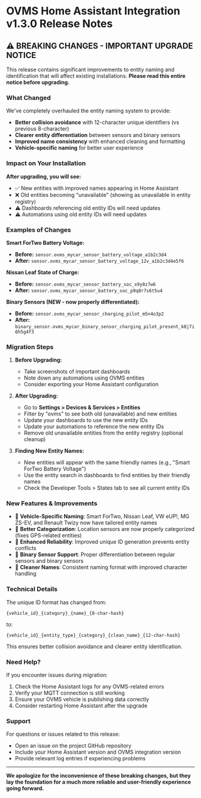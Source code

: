 # OVMS Home Assistant Integration v1.3.0 Release Notes

## ⚠️ BREAKING CHANGES - IMPORTANT UPGRADE NOTICE

This release contains significant improvements to entity naming and identification that will affect existing installations. **Please read this entire notice before upgrading.**

### What Changed

We've completely overhauled the entity naming system to provide:
- **Better collision avoidance** with 12-character unique identifiers (vs previous 8-character)
- **Clearer entity differentiation** between sensors and binary sensors
- **Improved name consistency** with enhanced cleaning and formatting
- **Vehicle-specific naming** for better user experience

### Impact on Your Installation

**After upgrading, you will see:**
- ✅ New entities with improved names appearing in Home Assistant
- ❌ Old entities becoming "unavailable" (showing as unavailable in entity registry)
- ⚠️ Dashboards referencing old entity IDs will need updates
- ⚠️ Automations using old entity IDs will need updates

### Examples of Changes

**Smart ForTwo Battery Voltage:**
- **Before:** `sensor.ovms_mycar_sensor_battery_voltage_a1b2c3d4`
- **After:** `sensor.ovms_mycar_sensor_battery_voltage_12v_a1b2c3d4e5f6`

**Nissan Leaf State of Charge:**
- **Before:** `sensor.ovms_mycar_sensor_battery_soc_x9y8z7w6`
- **After:** `sensor.ovms_mycar_sensor_battery_soc_p9q8r7s6t5u4`

**Binary Sensors (NEW - now properly differentiated):**
- **Before:** `sensor.ovms_mycar_sensor_charging_pilot_m5n4o3p2`
- **After:** `binary_sensor.ovms_mycar_binary_sensor_charging_pilot_present_k8j7i6h5g4f3`

### Migration Steps

1. **Before Upgrading:**
   - Take screenshots of important dashboards
   - Note down any automations using OVMS entities
   - Consider exporting your Home Assistant configuration

2. **After Upgrading:**
   - Go to **Settings > Devices & Services > Entities**
   - Filter by "ovms" to see both old (unavailable) and new entities
   - Update your dashboards to use the new entity IDs
   - Update your automations to reference the new entity IDs
   - Remove old unavailable entities from the entity registry (optional cleanup)

3. **Finding New Entity Names:**
   - New entities will appear with the same friendly names (e.g., "Smart ForTwo Battery Voltage")
   - Use the entity search in dashboards to find entities by their friendly names
   - Check the Developer Tools > States tab to see all current entity IDs

### New Features & Improvements

- 🚗 **Vehicle-Specific Naming**: Smart ForTwo, Nissan Leaf, VW eUP!, MG ZS-EV, and Renault Twizy now have tailored entity names
- 🎯 **Better Categorization**: Location sensors are now properly categorized (fixes GPS-related entities)
- 🔧 **Enhanced Reliability**: Improved unique ID generation prevents entity conflicts
- 📱 **Binary Sensor Support**: Proper differentiation between regular sensors and binary sensors
- 🧹 **Cleaner Names**: Consistent naming format with improved character handling
### Technical Details

The unique ID format has changed from:
```
{vehicle_id}_{category}_{name}_{8-char-hash}
```
to:
```
{vehicle_id}_{entity_type}_{category}_{clean_name}_{12-char-hash}
```

This ensures better collision avoidance and clearer entity identification.

### Need Help?

If you encounter issues during migration:
1. Check the Home Assistant logs for any OVMS-related errors
2. Verify your MQTT connection is still working
3. Ensure your OVMS vehicle is publishing data correctly
4. Consider restarting Home Assistant after the upgrade

### Support

For questions or issues related to this release:
- Open an issue on the project GitHub repository
- Include your Home Assistant version and OVMS integration version
- Provide relevant log entries if experiencing problems

---

**We apologize for the inconvenience of these breaking changes, but they lay the foundation for a much more reliable and user-friendly experience going forward.**
